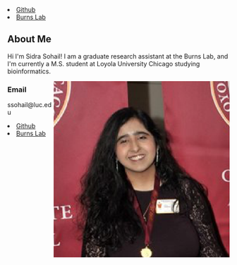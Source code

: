 <html>
 <meta name="viewport" content="width=device-width, initial-scale=1">
 <link rel="stylesheet" href="../lib/w3.css">
 <link rel="stylesheet" href="../lib/w3-theme-orange.css">
 <link rel="stylesheet" href="http://cdnjs.cloudflare.com/ajax/libs/font-awesome/4.4.0/css/font-awesome.min.css">
 <body id="myPage">



<!-- Navbar -->
<div class="w3-bottom">
  </li>
  <li class="w3-hide-small"><a href="https://github.com/ssohail1" class="w3-hover-purple">Github</a></li>
  <li class="w3-hide-small"><a href="https://www.burns-lab.org/people" class="w3-hover-purple">Burns Lab</a></li>
 </ul>
</div>


<!-- Row -->
<div class="w3-row-padding w3-padding-64 w3-theme-l1">

<div class="w3-quarter">
<h2>About Me</h2>
<p>Hi I'm Sidra Sohail! I am a graduate research assistant at the Burns Lab, and I'm currently a M.S. student at Loyola University Chicago studying bioinformatics.</p>
</div>

<div class="w3-quarter">
  <img src="Sidra.png" style="float:right;width:400px;height:400px;">
</div>


</div>



<!-- Container -->
<div class="w3-container w3-padding-64 w3-theme-l5">
  <div class="w3-row">
    <div class="w3-col m5">
      <h3>Email</h3>
      <p>ssohail@luc.edu</p>
       </li>
       <li class="w3-hide-small"><a href="https://github.com/ssohail1" class="w3-hover-purple">Github</a></li>
       <li class="w3-hide-small"><a href="https://www.burns-lab.org/people" class="w3-hover-purple">Burns Lab</a></li>
    </div>
      
    
  </div>
</div>

<body>
<html>
